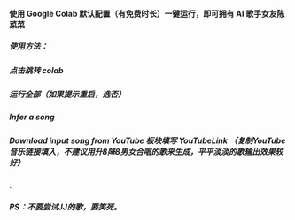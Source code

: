 #### 使用 Google Colab 默认配置（有免费时长）一键运行，即可拥有 AI 歌手女友陈菜菜

##### 使用方法：
##### 点击跳转 colab
##### 运行全部（如果提示重启，选否）
##### Infer a song
##### Download input song from YouTube 板块填写 YouTubeLink （复制YouTube音乐链接填入，不建议用升8降8男女合唱的歌来生成，平平淡淡的歌输出效果较好）

.

##### PS：不要尝试JJ的歌，要笑死。
